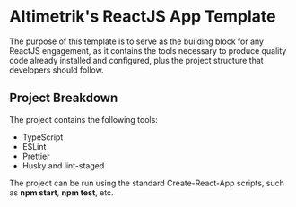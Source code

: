 # Altimetrik's ReactJS App Template

The purpose of this template is to serve as the building block for any ReactJS engagement, as it contains the tools necessary to produce quality code already installed and configured, plus the project structure that developers should follow.

## Project Breakdown

The project contains the following tools:

- TypeScript
- ESLint
- Prettier
- Husky and lint-staged
  
The project can be run using the standard Create-React-App scripts, such as **npm start**, **npm test**, etc.